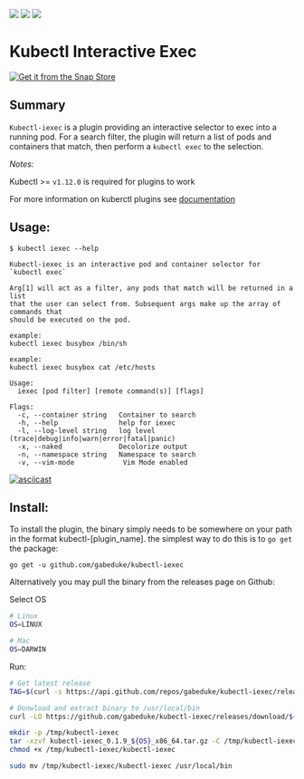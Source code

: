 ![](https://github.com/gabeduke/kubectl-iexec/workflows/Test/badge.svg)
![](https://github.com/gabeduke/kubectl-iexec/workflows/Lint/badge.svg)
![](https://github.com/gabeduke/kubectl-iexec/workflows/Fmt/badge.svg)

# Kubectl Interactive Exec

[![Get it from the Snap Store](https://snapcraft.io/static/images/badges/en/snap-store-white.svg)](https://snapcraft.io/kubectl-iexec)

## Summary

`Kubectl-iexec` is a plugin providing an interactive selector to exec into a running pod. For a search filter, the plugin will return a list of pods and containers that match, then perform a `kubectl exec` to the selection.

_Notes:_

Kubectl >= `v1.12.0` is required for plugins to work

For more information on kuberctl plugins see [documentation](https://kubernetes.io/docs/tasks/extend-kubectl/kubectl-plugins/)


## Usage:

```
$ kubectl iexec --help

Kubectl-iexec is an interactive pod and container selector for `kubectl exec`

Arg[1] will act as a filter, any pods that match will be returned in a list
that the user can select from. Subsequent args make up the array of commands that
should be executed on the pod.

example:
kubectl iexec busybox /bin/sh

example:
kubectl iexec busybox cat /etc/hosts

Usage:
  iexec [pod filter] [remote command(s)] [flags]

Flags:
  -c, --container string   Container to search
  -h, --help               help for iexec
  -l, --log-level string   log level (trace|debug|info|warn|error|fatal|panic)
  -x, --naked              Decolorize output
  -n, --namespace string   Namespace to search
  -v, --vim-mode            Vim Mode enabled
```


[![asciicast](https://asciinema.org/a/kW4u4sPSaFo77O7BaSwMM1Kuh.svg)](https://asciinema.org/a/kW4u4sPSaFo77O7BaSwMM1Kuh)


## Install:

To install the plugin, the binary simply needs to be somewhere on your path in the format kubectl-[plugin_name]. the simplest way to do this is to `go get` the package:

`go get -u github.com/gabeduke/kubectl-iexec`

Alternatively you may pull the binary from the releases page on Github:

Select OS
```bash
# Linux
OS=LINUX

# Mac
OS=DARWIN
```

Run:
```bash
# Get latest release
TAG=$(curl -s https://api.github.com/repos/gabeduke/kubectl-iexec/releases/latest | grep -oP '"tag_name": "\K(.*)(?=")')

# Donwload and extract binary to /usr/local/bin
curl -LO https://github.com/gabeduke/kubectl-iexec/releases/download/${TAG}/kubectl-iexec_${TAG}_${OS:-Linux}_x86_64.tar.gz

mkdir -p /tmp/kubectl-iexec
tar -xzvf kubectl-iexec_0.1.9_${OS}_x86_64.tar.gz -C /tmp/kubectl-iexec
chmod +x /tmp/kubectl-iexec/kubectl-iexec

sudo mv /tmp/kubectl-iexec/kubectl-iexec /usr/local/bin
```
